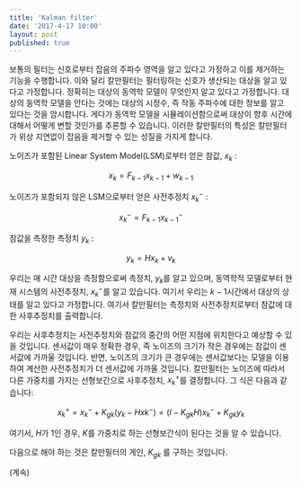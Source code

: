 ```yaml
---
title: 'Kalman filter'
date: '2017-4-17 10:00'
layout: post
published: true
---
```


보통의 필터는 신호로부터 잡음의 주파수 영역을 알고 있다고 가정하고 이를 제거하는 기능을 수행합니다. 이와 달리 칼만필터는 필터링하는 신호가 생산되는 대상을 알고 있다고 가정합니다. 정확히는 대상의 동역학 모델이 무엇인지 알고 있다고 가정합니다. 대상의 동역학 모델을 안다는 것에는 대상의 시정수, 즉 작동 주파수에 대한 정보를 알고 있다는 것을 암시합니다. 게다가 동역학 모델을 시뮬레이션함으로써 대상이 향후 시간에 대해서 어떻게 변할 것인가를 추론할 수 있습니다. 이러한 칼만필터의 특성은 칼만필터가 위상 지연없이 잡음을 제거할 수 있는 성질을 가지게 합니다.

노이즈가 포함된 Linear System Model(LSM)로부터 얻은 참값, $x_k$ :

$$x_k = F_{k-1} x_{k-1} + w_{k-1}$$

노이즈가 포함되지 않은 LSM으로부터 얻은 사전추정치 $x_{k}^{-}$ :

$$x_{k}^{-}=F_{k-1} x_{k-1}^-$$

참값을 측정한 측정치 $y_{k}$ : 

$$y_{k} = H x_{k} + v_{k}$$

우리는 매 시간 대상을 측정함으로써 측정치, $y_k$를 알고 있으며, 동역학적 모델로부터 현재 시스템의 사전추정치, $x_k^-$를 알고 있습니다. 여기서 우리는 $k-1$시간에서 대상의 상태를 알고 있다고 가정합니다. 여기서 칼만필터는 측정치와 사전추정치로부터 참값에 대한 사후추정치를 출력합니다. 

우리는 사후추정치는 사전추정치와 참값의 중간의 어떤 지점에 위치한다고 예상할 수 있을 것입니다. 센서값이 매우 정확한 경우, 즉 노이즈의 크기가 작은 경우에는 참값이 센서값에 가까울 것입니다.  반면, 노이즈의 크기가 큰 경우에는 센서값보다는 모델을 이용하여 계산한 사전추정치가 더 센서값에 가까울 것입니다. 칼만필터는 노이즈에 따라서 다른 가중치를 가지는 선형보간으로 사후추정치, $x_k^+$를 결정합니다. 그 식은 다음과 같습니다:

$$x_k^+ = x_k^- + K_{gk} (y_k - Hxk^-) = (I - K_{gk} H) x_k^- + K_{gk} y_k$$

여기서, $H$가 1인 경우, $K$를 가중치로 하는 선형보간식이 된다는 것을 알 수 있습니다.

다음으로 해야 하는 것은 칼만필터의 게인, $K_{gk}$ 를 구하는 것입니다. 


(계속)

